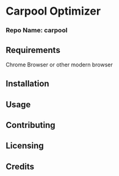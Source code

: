 # Carpool Optimizer
### Repo Name: carpool


## Requirements
Chrome Browser or other modern browser

## Installation

## Usage

## Contributing

## Licensing

## Credits

